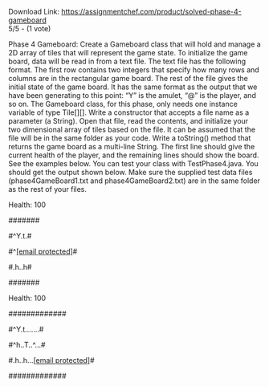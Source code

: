 Download Link: https://assignmentchef.com/product/solved-phase-4-gameboard
<br>
5/5 - (1 vote)

Phase 4 Gameboard: Create a Gameboard class that will hold and manage a 2D array of tiles that will represent the game state. To initialize the game board, data will be read in from a text file. The text file has the following format. The first row contains two integers that specify how many rows and columns are in the rectangular game board. The rest of the file gives the initial state of the game board. It has the same format as the output that we have been generating to this point: “Y” is the amulet, “@” is the player, and so on. The Gameboard class, for this phase, only needs one instance variable of type Tile[][]. Write a constructor that accepts a file name as a parameter (a String). Open that file, read the contents, and initialize your two dimensional array of tiles based on the file. It can be assumed that the file will be in the same folder as your code. Write a toString() method that returns the game board as a multi-line String. The first line should give the current health of the player, and the remaining lines should show the board. See the examples below. You can test your class with TestPhase4.java. You should get the output shown below. Make sure the supplied test data files (phase4GameBoard1.txt and phase4GameBoard2.txt) are in the same folder as the rest of your files.



Health: 100

#######

#^Y.t.#

#^<a href="/cdn-cgi/l/email-protection" class="__cf_email__" data-cfemail="c9a189e79d">[email protected]</a>#

#.h..h#

#######

Health: 100

#############

#^Y.t…….#

#^h..T..^…#

#.h..h…<a href="/cdn-cgi/l/email-protection" class="__cf_email__" data-cfemail="9fb1b1df">[email protected]</a>#

#############